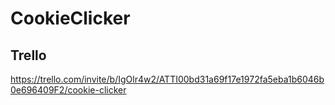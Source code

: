 # CookieClicker
## Trello
https://trello.com/invite/b/IgOlr4w2/ATTI00bd31a69f17e1972fa5eba1b6046b0e696409F2/cookie-clicker